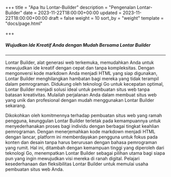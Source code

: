 +++
title = "Apa Itu Lontar-Builder"
description = "Pengenalan Lontar-Builder"
date = 2023-11-22T18:00:00+00:00
updated = 2023-11-22T18:00:00+00:00
draft = false
weight = 10
sort_by = "weight"
template = "docs/page.html"

+++
##### Wujudkan Ide Kreatif Anda dengan Mudah Bersama Lontar Builder
---

Lontar Builder, alat generasi web terkemuka, memudahkan Anda untuk mewujudkan ide kreatif dengan cepat dan tanpa kompleksitas. Dengan mengonversi kode markdown Anda menjadi HTML yang siap digunakan, Lontar Builder menghilangkan hambatan bagi mereka yang tidak terampil dalam pemrograman. Didukung oleh teknologi Go untuk kecepatan optimal, Lontar Builder menjadi solusi ideal untuk pembuatan situs web tanpa batasan kreativitas. Mulailah perjalanan Anda dalam membuat situs web yang unik dan profesional dengan mudah menggunakan Lontar Builder sekarang.

Dikokohkan oleh komitmennya terhadap pembuatan situs web yang ramah pengguna, keunggulan Lontar Builder terletak pada kemampuannya untuk menyederhanakan proses bagi individu dengan berbagai tingkat keahlian pemrograman. Dengan menerjemahkan kode markdown menjadi HTML dengan lancar, platform ini memberdayakan pengguna untuk fokus pada konten dan desain tanpa harus berurusan dengan bahasa pemrograman yang rumit. Hal ini, ditambah dengan kemampuan tinggi yang diperoleh dari teknologi Go, menempatkan Lontar Builder sebagai pilihan utama bagi siapa pun yang ingin mewujudkan visi mereka di ranah digital. Pelajari kesederhanaan dan fleksibilitas Lontar Builder untuk memulai usaha pembuatan situs web Anda.


